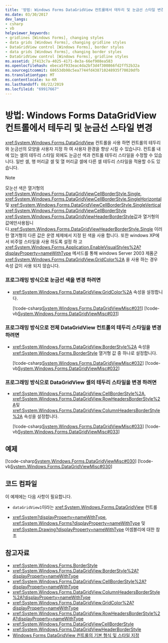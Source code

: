 ```yaml
---
title: '방법: Windows Forms DataGridView 컨트롤에서 테두리 및 눈금선 스타일 변경'
ms.date: 03/30/2017
dev_langs:
- csharp
- vb
helpviewer_keywords:
- gridlines [Windows Forms], changing styles
- data grids [Windows Forms], changing gridline styles
- DataGridView control [Windows Forms], border styles
- data grids [Windows Forms], changing border styles
- DataGridView control [Windows Forms], gridline styles
ms.assetid: 2f413c7a-4025-4171-8e3a-66ef908ea583
ms.openlocfilehash: ebeca5f933eac4da2bf3d4f300866fd2ff52b32a
ms.sourcegitcommit: 68653db98c5ea7744fd438710248935f70020dfb
ms.translationtype: MT
ms.contentlocale: ko-KR
ms.lasthandoff: 08/22/2019
ms.locfileid: "69917667"
---
```

# <a name="how-to-change-the-border-and-gridline-styles-in-the-windows-forms-datagridview-control"></a>방법: Windows Forms DataGridView 컨트롤에서 테두리 및 눈금선 스타일 변경
<xref:System.Windows.Forms.DataGridView> 컨트롤을 사용 하면 컨트롤의 테두리와 눈금선의 모양을 사용자 지정 하 여 사용자 환경을 향상 시킬 수 있습니다. 컨트롤 내에 있는 셀의 테두리 스타일 외에도 눈금선 색과 컨트롤 테두리 스타일을 수정할 수 있습니다. 일반 셀, 행 머리글 셀 및 열 머리글 셀에 다른 셀 테두리 스타일을 적용할 수도 있습니다.  
  
> [!NOTE]
> 모눈선 색은 열거형의 <xref:System.Windows.Forms.DataGridViewCellBorderStyle.Single>, <xref:System.Windows.Forms.DataGridViewCellBorderStyle.SingleHorizontal>및 <xref:System.Windows.Forms.DataGridViewCellBorderStyle.SingleVertical> <xref:System.Windows.Forms.DataGridViewCellBorderStyle> <xref:System.Windows.Forms.DataGridViewHeaderBorderStyle>값과 열거형의 값에만사용됩니다.<xref:System.Windows.Forms.DataGridViewHeaderBorderStyle.Single> 이러한 열거형의 다른 값은 운영 체제에서 지정 된 색을 사용 합니다. 또한 windows XP에서 비주얼 스타일을 사용 하도록 설정 하 고 <xref:System.Windows.Forms.Application.EnableVisualStyles%2A?displayProperty=nameWithType> 메서드를 통해 windows Server 2003 제품군 <xref:System.Windows.Forms.DataGridView.GridColor%2A> 을 사용 하는 경우 속성 값이 사용 되지 않습니다.  
  
### <a name="to-change-the-gridline-color-programmatically"></a>프로그래밍 방식으로 눈금선 색을 변경 하려면  
  
- <xref:System.Windows.Forms.DataGridView.GridColor%2A> 속성을 설정합니다.  
  
     [!code-csharp[System.Windows.Forms.DataGridViewMisc#031](~/samples/snippets/csharp/VS_Snippets_Winforms/System.Windows.Forms.DataGridViewMisc/CS/datagridviewmisc.cs#031)]
     [!code-vb[System.Windows.Forms.DataGridViewMisc#031](~/samples/snippets/visualbasic/VS_Snippets_Winforms/System.Windows.Forms.DataGridViewMisc/VB/datagridviewmisc.vb#031)]  
  
### <a name="to-change-the-border-style-of-the-entire-datagridview-control-programmatically"></a>프로그래밍 방식으로 전체 DataGridView 컨트롤의 테두리 스타일을 변경 하려면  
  
- <xref:System.Windows.Forms.DataGridView.BorderStyle%2A> 속성을 <xref:System.Windows.Forms.BorderStyle> 열거형 값 중 하나로 설정합니다.  
  
     [!code-csharp[System.Windows.Forms.DataGridViewMisc#032](~/samples/snippets/csharp/VS_Snippets_Winforms/System.Windows.Forms.DataGridViewMisc/CS/datagridviewmisc.cs#032)]
     [!code-vb[System.Windows.Forms.DataGridViewMisc#032](~/samples/snippets/visualbasic/VS_Snippets_Winforms/System.Windows.Forms.DataGridViewMisc/VB/datagridviewmisc.vb#032)]  
  
### <a name="to-change-the-border-styles-for-datagridview-cells-programmatically"></a>프로그래밍 방식으로 DataGridView 셀의 테두리 스타일을 변경 하려면  
  
- <xref:System.Windows.Forms.DataGridView.CellBorderStyle%2A>, <xref:System.Windows.Forms.DataGridView.RowHeadersBorderStyle%2A>및 <xref:System.Windows.Forms.DataGridView.ColumnHeadersBorderStyle%2A> 속성을 설정합니다.  
  
     [!code-csharp[System.Windows.Forms.DataGridViewMisc#033](~/samples/snippets/csharp/VS_Snippets_Winforms/System.Windows.Forms.DataGridViewMisc/CS/datagridviewmisc.cs#033)]
     [!code-vb[System.Windows.Forms.DataGridViewMisc#033](~/samples/snippets/visualbasic/VS_Snippets_Winforms/System.Windows.Forms.DataGridViewMisc/VB/datagridviewmisc.vb#033)]  
  
## <a name="example"></a>예제  
 [!code-csharp[System.Windows.Forms.DataGridViewMisc#030](~/samples/snippets/csharp/VS_Snippets_Winforms/System.Windows.Forms.DataGridViewMisc/CS/datagridviewmisc.cs#030)]
 [!code-vb[System.Windows.Forms.DataGridViewMisc#030](~/samples/snippets/visualbasic/VS_Snippets_Winforms/System.Windows.Forms.DataGridViewMisc/VB/datagridviewmisc.vb#030)]  
  
## <a name="compiling-the-code"></a>코드 컴파일  
 이 예제에는 다음 사항이 필요합니다.  
  
- `dataGridView1`이라는 <xref:System.Windows.Forms.DataGridView> 컨트롤  
  
- <xref:System?displayProperty=nameWithType>, <xref:System.Windows.Forms?displayProperty=nameWithType> 및 <xref:System.Drawing?displayProperty=nameWithType> 어셈블리에 대한 참조  
  
## <a name="see-also"></a>참고자료

- <xref:System.Windows.Forms.BorderStyle>
- <xref:System.Windows.Forms.DataGridView.BorderStyle%2A?displayProperty=nameWithType>
- <xref:System.Windows.Forms.DataGridView.CellBorderStyle%2A?displayProperty=nameWithType>
- <xref:System.Windows.Forms.DataGridView.ColumnHeadersBorderStyle%2A?displayProperty=nameWithType>
- <xref:System.Windows.Forms.DataGridView.GridColor%2A?displayProperty=nameWithType>
- <xref:System.Windows.Forms.DataGridView.RowHeadersBorderStyle%2A?displayProperty=nameWithType>
- <xref:System.Windows.Forms.DataGridViewCellBorderStyle>
- <xref:System.Windows.Forms.DataGridViewHeaderBorderStyle>
- [Windows Forms DataGridView 컨트롤의 기본 형식 및 스타일 지정](basic-formatting-and-styling-in-the-windows-forms-datagridview-control.md)
